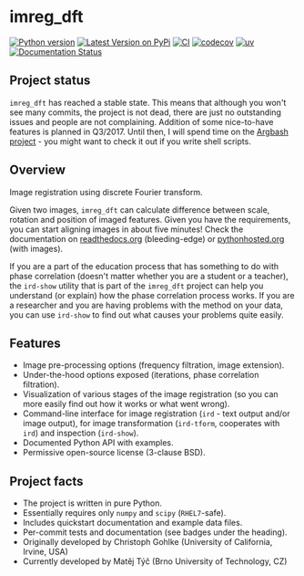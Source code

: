 imreg_dft
=========

[![Python version](https://img.shields.io/badge/python-3.10%20|%203.11%20|%203.12-blue)](./pyproject.toml)
[![Latest Version on PyPi](http://img.shields.io/pypi/v/imreg_dft.svg)](https://pypi.python.org/pypi/imreg_dft)
[![CI](https://github.com/jnk22/imreg_dft/actions/workflows/ci.yml/badge.svg)](https://github.com/jnk22/imreg_dft/actions/workflows/ci.yml)
[![codecov](https://codecov.io/github/jnk22/imreg_dft/graph/badge.svg?token=0K1MYJT3Y5)](https://codecov.io/github/jnk22/imreg_dft)
[![uv](https://img.shields.io/endpoint?url=https://raw.githubusercontent.com/astral-sh/uv/main/assets/badge/v0.json)](https://github.com/astral-sh/uv)
[![Documentation Status](https://readthedocs.org/projects/imreg-dft/badge/?version=latest)](https://readthedocs.org/projects/imreg-dft/?badge=latest)

Project status
--------------

`imreg_dft` has reached a stable state.
This means that although you won't see many commits, the project is not dead, there are just no outstanding issues and people are not complaining.
Addition of some nice-to-have features is planned in Q3/2017.
Until then, I will spend time on the [Argbash project](https://argbash.io) - you might want to check it out if you write shell scripts.

Overview
--------
Image registration using discrete Fourier transform.

Given two images, `imreg_dft` can calculate difference between scale, rotation and position of imaged features.
Given you have the requirements, you can start aligning images in about five minutes!
Check the documentation on [readthedocs.org](http://imreg-dft.readthedocs.org/en/latest/quickstart.html) (bleeding-edge) or [pythonhosted.org](http://pythonhosted.org//imreg_dft/) (with images).

If you are a part of the education process that has something to do with phase correlation (doesn't matter whether you are a student or a teacher), the `ird-show` utility that is part of the `imreg_dft` project can help you understand (or explain) how the phase correlation process works.
If you are a researcher and you are having problems with the method on your data, you can use `ird-show` to find out what causes your problems quite easily.

Features
--------
* Image pre-processing options (frequency filtration, image extension).
* Under-the-hood options exposed (iterations, phase correlation filtration).
* Visualization of various stages of the image registration (so you can more easily find out how it works or what went wrong).
* Command-line interface for image registration (`ird` - text output and/or image output), for image transformation (`ird-tform`, cooperates with `ird`) and inspection (`ird-show`).
* Documented Python API with examples.
* Permissive open-source license (3-clause BSD).

Project facts
-------------
* The project is written in pure Python.
* Essentially requires only `numpy` and `scipy` (`RHEL7`-safe).
* Includes quickstart documentation and example data files.
* Per-commit tests and documentation (see badges under the heading).
* Originally developed by Christoph Gohlke (University of California, Irvine, USA)
* Currently developed by Matěj Týč (Brno University of Technology, CZ)
